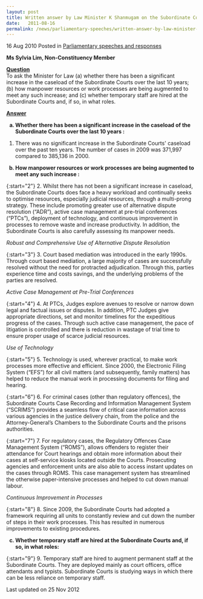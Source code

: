 ```yaml
---
layout: post
title: Written answer by Law Minister K Shanmugam on the Subordinate Courts’ caseload and manpower resources
date:   2011-08-16
permalink: /news/parliamentary-speeches/written-answer-by-law-minister-k-shanmugam-on-the-subordinate-courts-caseload-and-manpower
---
```



16 Aug 2010 Posted in [Parliamentary speeches and responses](/news/parliamentary-speeches) 



**Ms Sylvia Lim, Non-Constituency Member** 


**<u>Question</u>**  
To ask the Minister for Law (a) whether there has been a significant increase in the caseload of the Subordinate Courts over the last 10 years; (b) how manpower resources or work processes are being augmented to meet any such increase; and (c) whether temporary staff are hired at the Subordinate Courts and, if so, in what roles. 

**<u>Answer</u>**  
<ol style="list-style-type: lower-alpha; font-weight:bold;">
<li>Whether there has been a significant increase in the caseload of the Subordinate Courts over the last 10 years : </li>
</ol>


1. There was no significant increase in the Subordinate Courts' caseload over the past ten years.  The number of cases in 2009 was 371,997 compared to 385,136 in 2000. 

<ol start="2" style="list-style-type: lower-alpha; font-weight:bold;">
<li> How manpower resources or work processes are being augmented to meet any such increase : </li>
</ol>


{:start="2"}
2. Whilst there has not been a significant increase in caseload, the Subordinate Courts does face a heavy workload and continually seeks to optimise resources, especially judicial resources, through a multi-prong strategy. These include promoting greater use of alternative dispute resolution (“ADR”), active case management at pre-trial conferences (“PTCs”), deployment of technology, and continuous improvement in processes to remove waste and increase productivity. In addition, the Subordinate Courts is also carefully assessing its manpower needs.

*Robust and Comprehensive Use of Alternative Dispute Resolution*

{:start="3"}
3. Court based mediation was introduced in the early 1990s. Through court based mediation, a large majority of cases are successfully resolved without the need for protracted adjudication. Through this, parties experience time and costs savings, and the underlying problems of the parties are resolved. 


*Active Case Management at Pre-Trial Conferences*

{:start="4"}
4. At PTCs, Judges explore avenues to resolve or narrow down legal and factual issues or disputes. In addition, PTC Judges give appropriate directions, set and monitor timelines for the expeditious progress of the cases.  Through such active case management, the pace of litigation is controlled and there is reduction in wastage of trial time to ensure proper usage of scarce judicial resources. 


*Use of Technology*

{:start="5"}
5. Technology is used, wherever practical, to make work processes more effective and efficient. Since 2000, the Electronic Filing System (“EFS”) for all civil matters (and subsequently, family matters) has helped to reduce the manual work in processing documents for filing and hearing. 

{:start="6"}
6. For criminal cases (other than regulatory offences), the Subordinate Courts Case Recording and Information Management System (“SCRIMS”) provides a seamless flow of critical case information across various agencies in the justice delivery chain, from the police and the Attorney-General’s Chambers to the Subordinate Courts and the prisons authorities.

{:start="7"}
7. For regulatory cases, the Regulatory Offences Case Management System (“ROMS”), allows offenders to register their attendance for Court hearings and obtain more information about their cases at self-service kiosks located outside the Courts. Prosecuting agencies and enforcement units are also able to access instant updates on the cases through ROMS. This case management system has streamlined the otherwise paper-intensive processes and helped to cut down manual labour.


*Continuous Improvement in Processes*

{:start="8"}
8. Since 2009, the Subordinate Courts had adopted a framework requiring all units to constantly review and cut down the number of steps in their work processes.  This has resulted in numerous improvements to existing procedures.  



<ol start="3" style="list-style-type: lower-alpha; font-weight:bold;">
<li>Whether temporary staff are hired at the Subordinate Courts and, if so, in what roles:</li>
</ol>


{:start="9"}
9. Temporary staff are hired to augment permanent staff at the Subordinate Courts. They are deployed mainly as court officers, office attendants and typists. Subordinate Courts is studying ways in which there can be less reliance on temporary staff.


<p class="right-side-updated">Last updated on 25 Nov 2012</p> 

